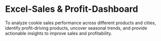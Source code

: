 # Excel-Sales & Profit-Dashboard
To analyze cookie sales performance across different products and cities, identify profit-driving products, uncover seasonal trends, and provide actionable insights to improve sales and profitability.


